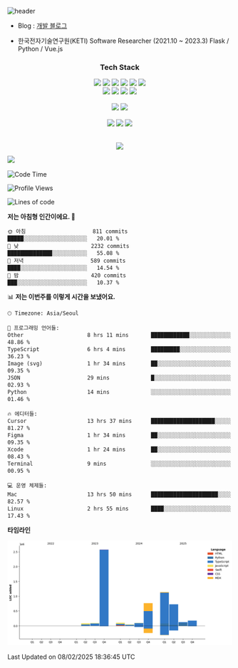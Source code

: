 ![header](https://capsule-render.vercel.app/api?type=soft&color=auto&height=150&section=header&text=HANGYU&fontSize=70&animation=twinkling)


- Blog : [개발 블로그](https://ruehan.org)
 
- 한국전자기술연구원(KETI) Software Researcher (2021.10 ~ 2023.3) Flask / Python / Vue.js

<h3 align="center"> Tech Stack </h3>
<p align="center">
  <img src="https://img.shields.io/badge/HTML-E34F26?style=flat-square&logo=HTML5&logoColor=white"/></a>
<img src="https://img.shields.io/badge/CSS-1572B6?style=flat-square&logo=CSS3&logoColor=white"/></a>
<img src="https://img.shields.io/badge/JavaScript-F7DF1E?style=flat-square&logo=JavaScript&logoColor=white"/></a>
<img src="https://img.shields.io/badge/Java-007396?style=flat-square&logo=Java&logoColor=white"/></a>
<img src="https://img.shields.io/badge/React-61DAFB?style=flat-square&logo=React&logoColor=white"/></a>
<img src="https://img.shields.io/badge/Next-000000?style=flat-square&logo=Next.js&logoColor=white"/></a>
<br>
<img src="https://img.shields.io/badge/Remix-000000?style=flat-square&logo=Remix&logoColor=white"/></a>
<img src="https://img.shields.io/badge/Python-3776AB?style=flat-square&logo=Python&logoColor=white"/></a>
<img src="https://img.shields.io/badge/Flask-000000?style=flat-square&logo=Flask&logoColor=white"/></a>
<img src="https://img.shields.io/badge/MySQL-4479A1?style=flat-square&logo=MySQL&logoColor=white"/></a>

<br>
<br>
<img src="https://img.shields.io/badge/Android Studio-3DDC84?style=flat-square&logo=Android Studio&logoColor=white"/></a>
<img src="https://img.shields.io/badge/Visual Studio Code-007ACC?style=flat-square&logo=Visual Studio Code&logoColor=white"/></a>
<br>
<br>
<img src="https://img.shields.io/badge/macOS-000000?style=flat-square&logo=macOS&logoColor=white"/></a>
<img src="https://img.shields.io/badge/Windows-0078D6?style=flat-square&logo=Windows&logoColor=white"/></a>
<img src="https://img.shields.io/badge/Ubuntu-E95420?style=flat-square&logo=Ubuntu&logoColor=white"/></a>
<br>
<br>

</p>

<p align="center">
  <img align="center" src="https://github-readme-stats.vercel.app/api?username=ruehan&theme=cobalt&show_icons=true" />
</p>

![](https://gh-hits.nomadcoders.workers.dev/view?username=ruehan)

 <!--START_SECTION:waka-->
![Code Time](http://img.shields.io/badge/Code%20Time-1%2C760%20hrs%2045%20mins-blue)

![Profile Views](http://img.shields.io/badge/Profile%20Views-0-blue)

![Lines of code](https://img.shields.io/badge/%EC%A0%80%EB%8A%94%20%EC%97%AC%ED%83%9C%EA%B9%8C%EC%A7%80%20-4.0%20million%20%EC%A4%84%EC%9D%98%20%EC%BD%94%EB%93%9C%EB%A5%BC%20%EC%9E%91%EC%84%B1%ED%96%88%EC%96%B4%EC%9A%94.-blue)

**저는 아침형 인간이에요. 🐤** 

```text
🌞 아침                     811 commits         █████░░░░░░░░░░░░░░░░░░░░   20.01 % 
🌆 낮　                     2232 commits        ██████████████░░░░░░░░░░░   55.08 % 
🌃 저녁                     589 commits         ████░░░░░░░░░░░░░░░░░░░░░   14.54 % 
🌙 밤　                     420 commits         ███░░░░░░░░░░░░░░░░░░░░░░   10.37 % 
```


📊 **저는 이번주를 이렇게 시간을 보냈어요.** 

```text
🕑︎ Timezone: Asia/Seoul

💬 프로그래밍 언어들: 
Other                    8 hrs 11 mins       ████████████░░░░░░░░░░░░░   48.86 % 
TypeScript               6 hrs 4 mins        █████████░░░░░░░░░░░░░░░░   36.23 % 
Image (svg)              1 hr 34 mins        ██░░░░░░░░░░░░░░░░░░░░░░░   09.35 % 
JSON                     29 mins             █░░░░░░░░░░░░░░░░░░░░░░░░   02.93 % 
Python                   14 mins             ░░░░░░░░░░░░░░░░░░░░░░░░░   01.46 % 

🔥 에디터들: 
Cursor                   13 hrs 37 mins      ████████████████████░░░░░   81.27 % 
Figma                    1 hr 34 mins        ██░░░░░░░░░░░░░░░░░░░░░░░   09.35 % 
Xcode                    1 hr 24 mins        ██░░░░░░░░░░░░░░░░░░░░░░░   08.43 % 
Terminal                 9 mins              ░░░░░░░░░░░░░░░░░░░░░░░░░   00.95 % 

💻 운영 체제들: 
Mac                      13 hrs 50 mins      █████████████████████░░░░   82.57 % 
Linux                    2 hrs 55 mins       ████░░░░░░░░░░░░░░░░░░░░░   17.43 % 
```

**타임라인**

![Lines of Code chart](https://raw.githubusercontent.com/ruehan/ruehan/main/assets/bar_graph.png)


 Last Updated on 08/02/2025 18:36:45 UTC
<!--END_SECTION:waka-->


  


